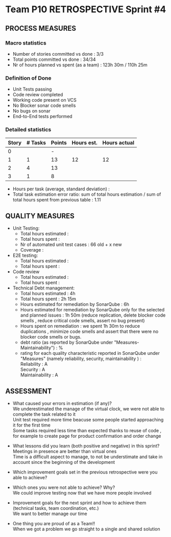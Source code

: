 Team P10 RETROSPECTIVE Sprint #4
=====================================

## PROCESS MEASURES 

### Macro statistics

- Number of stories committed vs done : 3/3
- Total points committed vs done : 34/34
- Nr of hours planned vs spent (as a team) : 123h 30m  / 110h 25m 


### Definition of Done
- Unit Tests passing
- Code review completed
- Working code present on VCS
- No Blocker sonar code smells
- No bugs on sonar
- End-to-End tests performed



### Detailed statistics

| Story  | # Tasks | Points | Hours est. | Hours actual |
|--------|---------|--------|------------|--------------|
| 0      |         |    -   |         |    |
| 1      |   1     |   13    |   12        |    12        |
| 2      |    4    |  13   |          |            |
| 3      |     1    |   8   |          |           |




- Hours per task (average, standard deviation) : 
- Total task estimation error ratio: sum of total hours estimation / sum of total hours spent from previous table : 1.11

  
## QUALITY MEASURES 

- Unit Testing:
  - Total hours estimated : 
  - Total hours spent : 
  - Nr of automated unit test cases : 66 old + x new
  - Coverage  : 
- E2E testing:
  - Total hours estimated : 
  - Total hours spent : 
- Code review 
  - Total hours estimated : 
  - Total hours spent : 
- Technical Debt management:
  - Total hours estimated : 4h 
  - Total hours spent : 2h 15m
  - Hours estimated for remediation by SonarQube : 6h  
  - Hours estimated for remediation by SonarQube only for the selected and planned issues : 1h 50m (reduce replication, delete blocker code smells , reduce critical code smells, assert no bug present) 
  - Hours spent on remediation  : we spent 1h 30m to reduce duplications , minimize code smells and assert that there were no blocker code smells or bugs.
  - debt ratio (as reported by SonarQube under "Measures-Maintainability") :  %
  - rating for each quality characteristic reported in SonarQube under "Measures" (namely reliability, security, maintainability ) :
  <br>Reliability : A <br>Security : A
  <br>Maintainability : A
  
## ASSESSMENT

- What caused your errors in estimation (if any)? <br>
We underestimated the manage of the virtual clock, we were not able to complete the task related to it <br>Unit test required more time beacuse some people started approaching it for the first time <br> Some tasks required less time than expected thanks to reuse of code , for example to create page for product confirmation and order change<br>


- What lessons did you learn (both positive and negative) in this sprint? <br>
Meetings in presence are better than virtual ones<br>
Time is a difficult aspect to manage, to not be understimate and take in account since the beginning of the development<br>

- Which improvement goals set in the previous retrospective were you able to achieve? <br>


- Which ones you were not able to achieve? Why?<br> 
  We could improve testing now that we have more people involved

- Improvement goals for the next sprint and how to achieve them (technical tasks, team coordination, etc.) 
<br> We want to better manage our time<br>


- One thing you are proud of as a Team!!<br>
When we got a problem we go straight to a single and shared solution
